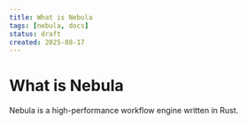 ```yaml
---
title: What is Nebula
tags: [nebula, docs]
status: draft
created: 2025-08-17
---
```


# What is Nebula

Nebula is a high-performance workflow engine written in Rust.
